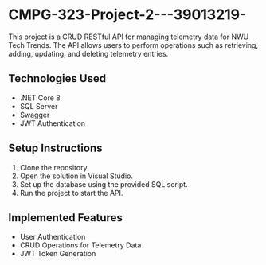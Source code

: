 # CMPG-323-Project-2---39013219-
This project is a CRUD RESTful API for managing telemetry data for NWU Tech Trends. The API allows users to perform operations such as retrieving, adding, updating, and deleting telemetry entries.

## Technologies Used
- .NET Core 8
- SQL Server
- Swagger
- JWT Authentication

## Setup Instructions
1. Clone the repository.
2. Open the solution in Visual Studio.
3. Set up the database using the provided SQL script.
4. Run the project to start the API.

## Implemented Features
- User Authentication
- CRUD Operations for Telemetry Data
- JWT Token Generation
